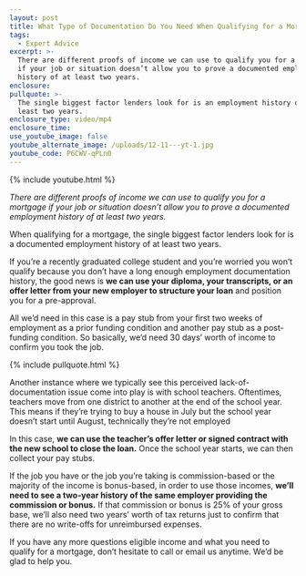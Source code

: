 ```yaml
---
layout: post
title: What Type of Documentation Do You Need When Qualifying for a Mortgage?
tags:
  - Expert Advice
excerpt: >-
  There are different proofs of income we can use to qualify you for a mortgage
  if your job or situation doesn’t allow you to prove a documented employment
  history of at least two years.
enclosure:
pullquote: >-
  The single biggest factor lenders look for is an employment history of at
  least two years.
enclosure_type: video/mp4
enclosure_time:
use_youtube_image: false
youtube_alternate_image: /uploads/12-11---yt-1.jpg
youtube_code: P6CWV-qPLn0
---
```



{% include youtube.html %}

*There are different proofs of income we can use to qualify you for a mortgage if your job or situation doesn’t allow you to prove a documented employment history of at least two years.*

When qualifying for a mortgage, the single biggest factor lenders look for is a documented employment history of at least two years.

If you’re a recently graduated college student and you’re worried you won’t qualify because you don’t have a long enough employment documentation history, the good news is **we can use your diploma, your transcripts, or an offer letter from your new employer to structure your loan** and position you for a pre-approval.

All we’d need in this case is a pay stub from your first two weeks of employment as a prior funding condition and another pay stub as a post-funding condition. So basically, we’d need 30 days’ worth of income to confirm you took the job.

{% include pullquote.html %}

Another instance where we typically see this perceived lack-of-documentation issue come into play is with school teachers. Oftentimes, teachers move from one district to another at the end of the school year. This means if they’re trying to buy a house in July but the school year doesn’t start until August, technically they’re not employed

In this case, **we can use the teacher’s offer letter or signed contract with the new school to close the loan.** Once the school year starts, we can then collect your pay stubs.

If the job you have or the job you’re taking is commission-based or the majority of the income is bonus-based, in order to use those incomes, **we’ll need to see a two-year history of the same employer providing the commission or bonus.** If that commission or bonus is 25% of your gross base, we’ll also need two years’ worth of tax returns just to confirm that there are no write-offs for unreimbursed expenses.

If you have any more questions eligible income and what you need to qualify for a mortgage, don’t hesitate to call or email us anytime. We’d be glad to help you.